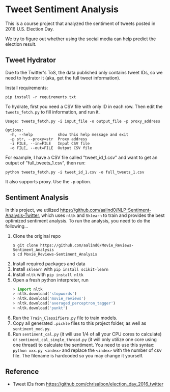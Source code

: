 # Tweet Sentiment Analysis

This is a course project that analyzed the sentiment of tweets posted in 2016 U.S. Election Day.

We try to figure out whether using the social media can help predict the election result.

## Tweet Hydrator
Due to the Twitter's ToS, the data published only contains tweet IDs, so we need to hydrator it (aka, get the full tweet information).

Install requirements:

```
pip install -r requirements.txt
```

To hydrate, first you need a CSV file with only ID in each row. Then edit the `tweets_fetch.py` to fill information, and run it.

```
Usage: tweets_fetch.py -i input_file -o output_file -p proxy_address

Options:
  -h, --help           show this help message and exit
  -p str, --proxy=str  Proxy address
  -i FILE, --in=FILE   Input CSV file
  -o FILE, --out=FILE  Output CSV file
```

For example, I have a CSV file called "tweet_id_1.csv" and want to get an output of "full_tweets_1.csv", then run:

```
python tweets_fetch.py -i tweet_id_1.csv -o full_tweets_1.csv
```

It also supports proxy. Use the `-p` option.

## Sentiment Analysis
In this project, we utilized https://github.com/aalind0/NLP-Sentiment-Analysis-Twitter, which uses `nltk` and `Sklearn` to train and provides the best optimized sentiment analysis. To run the analysis, you need to do the following...

1. Clone the original repo
   ```
   $ git clone https://github.com/aalind0/Movie_Reviews-Sentiment_Analysis
   $ cd Movie_Reviews-Sentiment_Analysis
   ```
2. Install required packages and data
  1. Install `sklearn` with `pip install scikit-learn`
  2. Install `nltk` with `pip install nltk`
  3. Open a fresh python interpreter, run
     ```python
     > import nltk
     > nltk.download('stopwords')
     > nltk.download('movie_reviews')
     > nltk.download('averaged_perceptron_tagger')
     > nltk.download('punkt')
     ```
3. Run the `Train_Classifiers.py` file to train models.
4. Copy all generated `.pickle` files to this project folder, as well as `sentiment_mod.py`.
5. Run `sentiment_cal.py` (it will use 1/4 of all your CPU cores to calculate) or `sentiment_cal_single_thread.py` (it will only utilize one core using one thread) to calculate the sentiment. You need to use this syntax: `python xxx.py <index>` and replace the `<index>` with the number of csv file. The filename is hardcoded so you may change it yourself.


## Reference
- Tweet IDs from https://github.com/chrisalbon/election_day_2016_twitter
